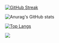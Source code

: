 [![GitHub Streak](https://streak-stats.demolab.com/?user=OldM1lk)](https://git.io/streak-stats)

![Anurag's GitHub stats](https://github-readme-stats.vercel.app/api?username=OldM1lk&show_icons=true&theme=radical)

[![Top Langs](https://github-readme-stats.vercel.app/api/top-langs/?username=OldM1lk&layout=compact)](https://github.com/anuraghazra/github-readme-stats)

![](https://komarev.com/ghpvc/?username=your-github-OldM1lk&color=green)
